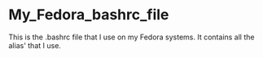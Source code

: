 # My_Fedora_bashrc_file
This is the .bashrc file that I use on my Fedora systems. It contains all the alias' that I use. 
